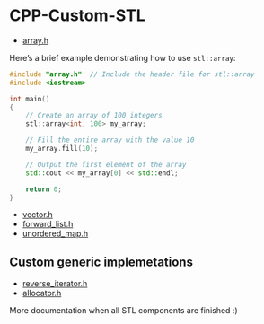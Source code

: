 # CPP-Custom-STL

- [array.h](https://github.com/sorin373/CPP-Custom-STL/blob/main/src/STL/array.h)

Here’s a brief example demonstrating how to use `stl::array`:
```C++
#include "array.h"  // Include the header file for stl::array
#include <iostream>

int main() 
{
    // Create an array of 100 integers
    stl::array<int, 100> my_array;

    // Fill the entire array with the value 10
    my_array.fill(10);

    // Output the first element of the array
    std::cout << my_array[0] << std::endl;

    return 0;
}
```

- [vector.h](https://github.com/sorin373/CPP-Custom-STL/blob/main/src/STL/vector.h)
- [forward_list.h](https://github.com/sorin373/CPP-Custom-STL/blob/main/src/STL/forward_list.h)
- [unordered_map.h](https://github.com/sorin373/CPP-Custom-STL/blob/main/src/STL/unordered_map.h)

## Custom generic implemetations
- [reverse_iterator.h](https://github.com/sorin373/CPP-Custom-STL/blob/main/src/STL/reverse_iterator.h)
- [allocator.h](https://github.com/sorin373/CPP-Custom-STL/blob/main/src/STL/allocator.h)

More documentation when all STL components are finished :)